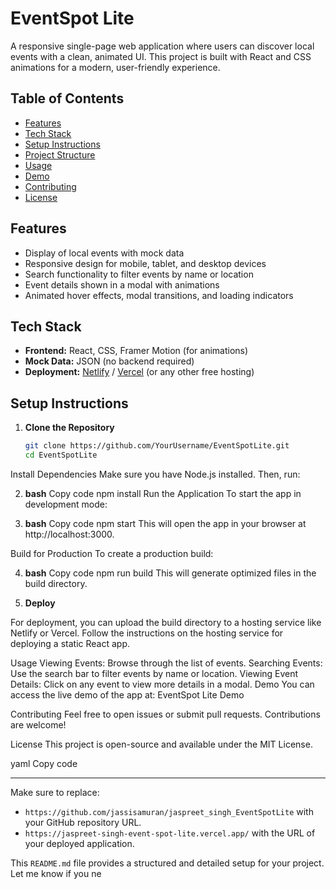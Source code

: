 # EventSpot Lite

A responsive single-page web application where users can discover local events with a clean, animated UI. This project is built with React and CSS animations for a modern, user-friendly experience.

## Table of Contents

- [Features](#features)
- [Tech Stack](#tech-stack)
- [Setup Instructions](#setup-instructions)
- [Project Structure](#project-structure)
- [Usage](#usage)
- [Demo](#demo)
- [Contributing](#contributing)
- [License](#license)

## Features

- Display of local events with mock data
- Responsive design for mobile, tablet, and desktop devices
- Search functionality to filter events by name or location
- Event details shown in a modal with animations
- Animated hover effects, modal transitions, and loading indicators

## Tech Stack

- **Frontend:** React, CSS, Framer Motion (for animations)
- **Mock Data:** JSON (no backend required)
- **Deployment:** [Netlify](https://www.netlify.com/) / [Vercel](https://vercel.com/) (or any other free hosting)

## Setup Instructions

1. **Clone the Repository**
   ```bash
   git clone https://github.com/YourUsername/EventSpotLite.git
   cd EventSpotLite
Install Dependencies Make sure you have Node.js installed. Then, run:

2. **bash**
Copy code
npm install
Run the Application To start the app in development mode:

3. **bash**
Copy code
npm start
This will open the app in your browser at http://localhost:3000.

Build for Production To create a production build:

4. **bash**
Copy code
npm run build
This will generate optimized files in the build directory.

5. **Deploy**

For deployment, you can upload the build directory to a hosting service like Netlify or Vercel.
Follow the instructions on the hosting service for deploying a static React app.

Usage
Viewing Events: Browse through the list of events.
Searching Events: Use the search bar to filter events by name or location.
Viewing Event Details: Click on any event to view more details in a modal.
Demo
You can access the live demo of the app at: EventSpot Lite Demo

Contributing
Feel free to open issues or submit pull requests. Contributions are welcome!

License
This project is open-source and available under the MIT License.

yaml
Copy code

---

Make sure to replace:
- `https://github.com/jassisamuran/jaspreet_singh_EventSpotLite` with your GitHub repository URL.
- `https://jaspreet-singh-event-spot-lite.vercel.app/` with the URL of your deployed application.

This `README.md` file provides a structured and detailed setup for your project. Let me know if you ne

